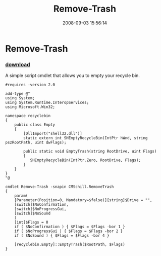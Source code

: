 ﻿---
pid:            566
poster:         Mark Schill
title:          Remove-Trash
date:           2008-09-03 15:56:14
format:         posh
parent:         0
parent:         0

---

# Remove-Trash

### [download](566.ps1)

A simple script cmdlet that allows you to empty your recycle bin.

```posh
#requires -version 2.0

add-type @"
using System;
using System.Runtime.InteropServices;
using Microsoft.Win32;

namespace recyclebin
{
    public class Empty
    {
        [DllImport("shell32.dll")]
        static extern int SHEmptyRecycleBin(IntPtr hWnd, string pszRootPath, uint dwFlags);

        public static void EmptyTrash(string RootDrive, uint Flags)
        {
           SHEmptyRecycleBin(IntPtr.Zero, RootDrive, Flags);
        }
    }
}
"@

cmdlet Remove-Trash -snapin CMSchill.RemoveTrash
{
	param(
	[Parameter(Position=0, Mandatory=$false)][string]$Drive = "",
	[switch]$NoConfirmation,
	[switch]$NoProgressGui,
	[switch]$NoSound
	)
	[int]$Flags = 0
	if ( $NoConfirmation ) { $Flags = $Flags -bor 1 }
	if ( $NoProgressGui ) { $Flags = $Flags -bor 2 }
	if ( $NoSound ) { $Flags = $Flags -bor 4 }

	[recyclebin.Empty]::EmptyTrash($RootPath, $Flags)
}
```
